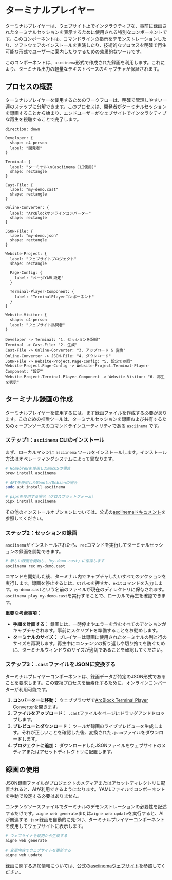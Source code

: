 # ターミナルプレイヤー

ターミナルプレイヤーは、ウェブサイト上でインタラクティブな、事前に録画されたターミナルセッションを表示するために使用される特別なコンポーネントです。このコンポーネントは、コマンドラインの指示をデモンストレーションしたり、ソフトウェアのインストールを実演したり、技術的なプロセスを明確で再生可能な形式でユーザーに案内したりするための効果的なツールです。

このコンポーネントは、`asciinema`形式で作成された録画を利用します。これにより、ターミナル出力の軽量なテキストベースのキャプチャが保証されます。

## プロセスの概要

ターミナルプレイヤーを使用するためのワークフローは、明確で管理しやすい一連のステップに分解できます。このプロセスは、開発者がターミナルセッションを録画することから始まり、エンドユーザーがウェブサイトでインタラクティブな再生を視聴することで完了します。

```d2
direction: down

Developer: {
  shape: c4-person
  label: "開発者"
}

Terminal: {
  label: "ターミナル\n(asciinema CLI使用)"
  shape: rectangle
}

Cast-File: {
  label: "my-demo.cast"
  shape: rectangle
}

Online-Converter: {
  label: "ArcBlockオンラインコンバーター"
  shape: rectangle
}

JSON-File: {
  label: "my-demo.json"
  shape: rectangle
}

Website-Project: {
  label: "ウェブサイトプロジェクト"
  shape: rectangle

  Page-Config: {
    label: "ページYAML設定"
  }

  Terminal-Player-Component: {
    label: "TerminalPlayerコンポーネント"
  }
}

Website-Visitor: {
  shape: c4-person
  label: "ウェブサイト訪問者"
}

Developer -> Terminal: "1. セッションを記録"
Terminal -> Cast-File: "2. 生成"
Cast-File -> Online-Converter: "3. アップロード & 変換"
Online-Converter -> JSON-File: "4. ダウンロード"
JSON-File -> Website-Project.Page-Config: "5. 設定で参照"
Website-Project.Page-Config -> Website-Project.Terminal-Player-Component: "設定"
Website-Project.Terminal-Player-Component -> Website-Visitor: "6. 再生を表示"
```

## ターミナル録画の作成

ターミナルプレイヤーを使用するには、まず録画ファイルを作成する必要があります。このための推奨ツールは、ターミナルセッションを録画および共有するためのオープンソースのコマンドラインユーティリティである `asciinema` です。

### ステップ1：`asciinema` CLIのインストール

まず、ローカルマシンに `asciinema` ツールをインストールします。インストール方法はオペレーティングシステムによって異なります。

```bash インストール icon=lucide:download
# Homebrewを使用したmacOSの場合
brew install asciinema

# APTを使用したUbuntu/Debianの場合
sudo apt install asciinema

# pipxを使用する場合（クロスプラットフォーム）
pipx install asciinema
```

その他のインストールオプションについては、公式の[asciinemaドキュメント](https://docs.asciinema.org/)を参照してください。

### ステップ2：セッションの録画

`asciinema`がインストールされたら、`rec`コマンドを実行してターミナルセッションの録画を開始できます。

```bash 録画コマンド icon=lucide:radio-tower
# 新しい録画を開始し、「my-demo.cast」に保存します
asciinema rec my-demo.cast
```

コマンドを開始した後、ターミナル内でキャプチャしたいすべてのアクションを実行します。録画を停止するには、`Ctrl+D`を押すか、`exit`コマンドを入力します。`my-demo.cast`という名前のファイルが現在のディレクトリに保存されます。`asciinema play my-demo.cast`を実行することで、ローカルで再生を確認できます。

**重要な考慮事項：**
*   **手順を計画する：** 録画には、一時停止やエラーを含むすべてのアクションがキャプチャされます。事前にスクリプトを準備することをお勧めします。
*   **ターミナルのサイズ：** プレイヤーは録画に使用されたターミナルの列と行のサイズを再現します。再生中にコンテンツの折り返しや切り捨てを防ぐために、ターミナルウィンドウのサイズが適切であることを確認してください。

### ステップ3：`.cast`ファイルをJSONに変換する

ターミナルプレイヤーコンポーネントは、録画データが特定のJSON形式であることを要求します。この変換プロセスを簡素化するために、オンラインコンバーターが利用可能です。

1.  **コンバーターに移動：** ウェブブラウザで[ArcBlock Terminal Player Converter](https://arcblock.github.io/ux/?path=/story/data-display-terminal-player--recording-guide)を開きます。
2.  **ファイルをアップロード：** `.cast`ファイルをページにドラッグアンドドロップします。
3.  **プレビューとダウンロード：** ツールが録画のライブプレビューを生成します。それが正しいことを確認した後、変換された`.json`ファイルをダウンロードします。
4.  **プロジェクトに追加：** ダウンロードしたJSONファイルをウェブサイトのメディアまたはアセットディレクトリに配置します。
 
## 録画の使用
 
JSON録画ファイルがプロジェクトのメディアまたはアセットディレクトリに配置されると、AIが利用できるようになります。YAMLファイルでコンポーネントを手動で設定する必要はありません。
 
コンテンツソースファイルでターミナルのデモンストレーションの必要性を記述するだけです。`aigne web generate`または`aigne web update`を実行すると、AIが関連する`.json`録画を自動的に見つけ、ターミナルプレイヤーコンポーネントを使用してウェブサイトに表示します。
 
```bash AIGNE CLIコマンド icon=lucide:terminal
# ウェブサイトを最初から生成する
aigne web generate
 
# 変更内容でウェブサイトを更新する
aigne web update
```
 
録画に関する追加情報については、公式の[asciinemaウェブサイト](https://asciinema.org/)を参照してください。